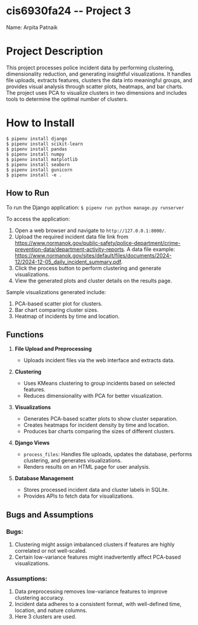# cis6930fa24 -- Project 3

Name: Arpita Patnaik

# Project Description
This project processes police incident data by performing clustering, dimensionality reduction, and generating insightful visualizations. It handles file uploads, extracts features, clusters the data into meaningful groups, and provides visual analysis through scatter plots, heatmaps, and bar charts. The project uses PCA to visualize clusters in two dimensions and includes tools to determine the optimal number of clusters.

# How to Install
```
$ pipenv install django
$ pipenv install scikit-learn
$ pipenv install pandas
$ pipenv install numpy
$ pipenv install matplotlib
$ pipenv install seaborn
$ pipenv install gunicorn
$ pipenv install -e .
```


## How to Run
To run the Django application:
```$ pipenv run python manage.py runserver```


To access the application:
1. Open a web browser and navigate to `http://127.0.0.1:8000/`.
2. Upload the required incident data file link from https://www.normanok.gov/public-safety/police-department/crime-prevention-data/department-activity-reports. A data file example: https://www.normanok.gov/sites/default/files/documents/2024-12/2024-12-05_daily_incident_summary.pdf.
3. Click the process button to perform clustering and generate visualizations.
4. View the generated plots and cluster details on the results page.

Sample visualizations generated include:
1. PCA-based scatter plot for clusters.
2. Bar chart comparing cluster sizes.
3. Heatmap of incidents by time and location.

## Functions
1. **File Upload and Preprocessing**
   - Uploads incident files via the web interface and extracts data.

2. **Clustering**
   - Uses KMeans clustering to group incidents based on selected features.
   - Reduces dimensionality with PCA for better visualization.

3. **Visualizations**
   - Generates PCA-based scatter plots to show cluster separation.
   - Creates heatmaps for incident density by time and location.
   - Produces bar charts comparing the sizes of different clusters.

4. **Django Views**
   - `process_files`: Handles file uploads, updates the database, performs clustering, and generates visualizations.
   - Renders results on an HTML page for user analysis.

6. **Database Management**
   - Stores processed incident data and cluster labels in SQLite.
   - Provides APIs to fetch data for visualizations.

## Bugs and Assumptions

### Bugs:
1. Clustering might assign imbalanced clusters if features are highly correlated or not well-scaled.
2. Certain low-variance features might inadvertently affect PCA-based visualizations.

### Assumptions:
1. Data preprocessing removes low-variance features to improve clustering accuracy.
2. Incident data adheres to a consistent format, with well-defined time, location, and nature columns.
3. Here 3 clusters are used.




